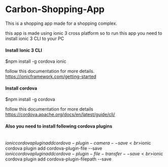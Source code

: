 # Carbon-Shopping-App
This is a shopping app made for a shopping complex.

this app is made using ionic 3 cross platform so to run this app you need to install ionic 3 CLI to your PC

#### Install Ionic 3 CLI
$npm install -g cordova ionic
 
follow this documentation for more details.
https://ionicframework.com/getting-started

#### Install cordova
$npm install -g cordova

follow this documentation for more details
https://cordova.apache.org/docs/en/latest/guide/cli/

#### Also you need to install following cordova plugins
<br>$ionic cordova plugin add cordova-plugin-camera --save
<br>$ionic cordova plugin add cordova-plugin-file --save
<br>$ionic cordova plugin add cordova-plugin-file-transfer --save
<br>$ionic cordova plugin add cordova-plugin-filepath --save




